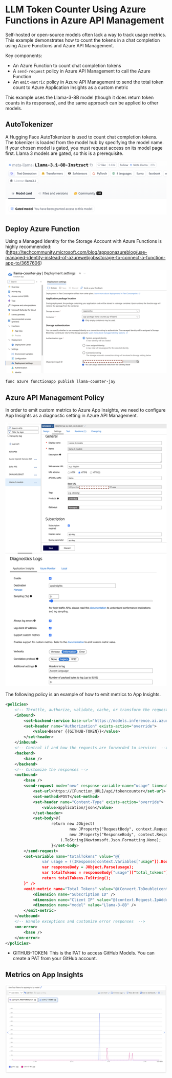 # LLM Token Counter Using Azure Functions in Azure API Management

Self-hosted or open-source models often lack a way to track usage metrics. This example demonstrates how to count the tokens in a chat completion using Azure Functions and Azure API Management.

Key components:
- An Azure Function to count chat completion tokens
- A `send-request` policy in Azure API Management to call the Azure Function
- An `emit-metric` policy in Azure API Management to send the total token count to Azure Application Insights as a custom metric

This example uses the Llama-3-8B model (though it does return token counts in its responses), and the same approach can be applied to other models.

## AutoTokenizer

A Hugging Face AutoTokenizer is used to count chat completion tokens. The tokenizer is loaded from the model hub by specifying the model name. If your chosen model is gated, you must request access on its model page first. Llama 3 models are gated, so this is a prerequisite.

![Hugging Face Gated Models](images/gated.png "Gated Models")

## Deploy Azure Function

Using a Managed Identity for the Storage Account with Azure Functions is highly recommended:
(https://techcommunity.microsoft.com/blog/appsonazureblog/use-managed-identity-instead-of-azurewebjobsstorage-to-connect-a-function-app-to/3657606)

![Managed Identity](images/mi-sa.png "Managed Identity")

```bash
func azure functionapp publish llama-counter-jay
```

## Azure API Management Policy

In order to emit custom metrics to Azure App Insights, we need to configure App Insights as a diagnostic setting in Azure API Management. 

![App Insights](images/apim-1.png "App Insights")
![App Insights](images/apim-2.png "App Insights")


The following policy is an example of how to emit metrics to App Insights.

```xml
<policies>
    <!-- Throttle, authorize, validate, cache, or transform the requests -->
    <inbound>
        <set-backend-service base-url="https://models.inference.ai.azure.com" />
        <set-header name="Authorization" exists-action="override">
            <value>Bearer {{GITHUB-TOKEN}}</value>
        </set-header>
    </inbound>
    <!-- Control if and how the requests are forwarded to services  -->
    <backend>
        <base />
    </backend>
    <!-- Customize the responses -->
    <outbound>
        <base />
        <send-request mode="new" response-variable-name="usage" timeout="20" ignore-error="true">
            <set-url>https://[Function_URL]/api/tokencounter</set-url>
            <set-method>POST</set-method>
            <set-header name="Content-Type" exists-action="override">
                <value>application/json</value>
            </set-header>
            <set-body>@{
                    return new JObject(
                            new JProperty("RequestBody", context.Request.Body.As<string>(preserveContent: true)),
                            new JProperty("ResponseBody", context.Response.Body.As<string>(preserveContent: true))
                        ).ToString(Newtonsoft.Json.Formatting.None);
                    }</set-body>
        </send-request>
        <set-variable name="totalTokens" value="@{
                var usage = ((IResponse)context.Variables["usage"]).Body.As<JObject>(preserveContent: true).ToString();
                var responseBody = JObject.Parse(usage);
                var totalTokens = responseBody["usage"]["total_tokens"].ToObject<string>();
                return totalTokens.ToString();
        }" />
        <emit-metric name="Total Tokens" value="@(Convert.ToDouble(context.Variables.GetValueOrDefault<string>("totalTokens")))" namespace="apimjayaoai">
            <dimension name="Subscription ID" />
            <dimension name="Client IP" value="@(context.Request.IpAddress)" />
            <dimension name="model" value="Llama-3-8B" />
        </emit-metric>
    </outbound>
    <!-- Handle exceptions and customize error responses  -->
    <on-error>
        <base />
    </on-error>
</policies>
```

- GITHUB-TOKEN: This is the PAT to access GitHub Models. You can create a PAT from your GitHub account.

## Metrics on App Insights

![App Insights Metrics](images/metrics.png "App Insights Metrics")
